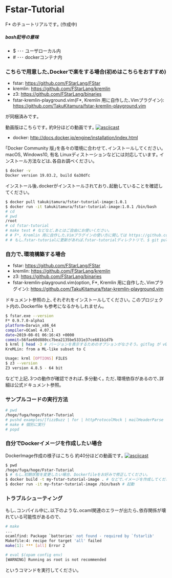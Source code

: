 # Fstar-Tutorial
F* のチュートリアルです｡ (作成中)

##### bash記号の意味
- $ ･･･ ユーザローカル内
- \# ･･･ dockerコンテナ内

### こちらで用意した､Dockerで楽をする場合(初めはこちらをおすすめ)
- fstar: https://github.com/FStarLang/FStar
- kremlin: https://github.com/FStarLang/kremlin
- z3: https://github.com/FStarLang/binaries
- fstar-kremlin-playground.vim(F*, Kremlin 用に自作した､Vimプラグイン): https://github.com/TakuKitamura/fstar-kremlin-playground.vim

が同梱済みです｡

動画版はこちらです｡ 約9分ほどの動画です｡
[![asciicast](https://asciinema.org/a/SwSBmd5d7xcHVRlL22frB1TX8.svg)](https://asciinema.org/a/SwSBmd5d7xcHVRlL22frB1TX8)

- docker: http://docs.docker.jp/engine/installation/index.html

｢Docker Community 版｣を各々の環境に合わせて､インストールしてください｡macOS, Windows10, 有名 Linuxディストーションなどには対応しています｡
インストール方法などは､各自お調べください｡
```sh
$ docker -v
Docker version 19.03.2, build 6a30dfc
```
インストール後､dockerがインストールされており､起動していることを確認してください｡

```sh
$ docker pull takukitamura/fstar-tutorial-image:1.0.1
$ docker run -it takukitamura/fstar-tutorial-image:1.0.1 /bin/bash
# cd
# pwd
/root
# cd fstar-tutorial
# make test # などなど､あとはご自由にお使いください｡
# # F*, Kremlin 用に自作した､Vimプラグインの使い方に関しては https://github.com/TakuKitamura/fstar-kremlin-playground.vim をご参照ください｡
# # もし､fstar-tutorialに更新があれば､fstar-tutorialディレクトリで､ $ git pull をしてください｡
```

### 自力で､環境構築する場合
- fstar: https://github.com/FStarLang/FStar
- kremlin: https://github.com/FStarLang/kremlin
- z3: https://github.com/FStarLang/binaries
- fstar-kremlin-playground.vim(option, F*, Kremlin 用に自作した､Vimプラグイン): https://github.com/TakuKitamura/fstar-kremlin-playground.vim

ドキュメント参照の上､それぞれをインストールしてください｡
このプロジェクト内の､Dockerfile も参考になるかもしれません｡

```sh
$ fstar.exe --version
F* 0.9.7.0-alpha1
platform=Darwin_x86_64
compiler=OCaml 4.07.1
date=2019-08-01 06:16:43 +0000 
commit=56fae60d880cc7bea2135be5331e37ce681b1d7b
$ krml | head -3 # バージョンを表示するためのオプションがなさそう｡ gitTag が v0.9.6.0 のもの
KreMLin: from a ML-like subset to C

Usage: krml [OPTIONS] FILES
$ z3 --version
Z3 version 4.8.5 - 64 bit
```
などで上記､3つの動作が確認できれば､多分動く｡
ただ､環境依存があるので､詳細は公式ドキュメント参照｡

### サンプルコードの実行方法
```sh
# pwd
/hoge/fuga/hoge/Fstar-Tutorial
# pushd examples/[fizzBuzz | for | httpProtocolMock | mailHeaderParse | ...] # どれかのディレクトリ
# make # 個別に実行
# popd
```


### 自分でDockerイメージを作成したい場合

DockerImage作成の様子はこちら  約40分ほどの動画です｡
[![asciicast](https://asciinema.org/a/6XXdzbsUXLo8xjcHZtMfZ8qQ0.svg)](https://asciinema.org/a/6XXdzbsUXLo8xjcHZtMfZ8qQ0)

```sh
$ pwd
/hoge/fuga/hoge/Fstar-Tutorial
$ # もし､初期状態を変更したい場合､ Dockerfileをお好みで修正してください｡
$ docker build -t my-fstar-tutorial-image . # などで､イメージを作成してください｡ 当方環境では､約40分かかりました｡
$ docker run -it my-fstar-tutorial-image /bin/bash # 起動
```

### トラブルシューティング
もし､コンパイル中に､以下のような､ocaml関連のエラーが出たら､依存関係が壊れている可能性があるので､
```sh
# make
...
ocamlfind: Package `batteries' not found - required by `fstarlib'
Makefile:4: recipe for target 'all' failed
make[1]: *** [all] Error 2
```

```sh
# eval $(opam config env)
[WARNING] Running as root is not recommended
```
というコマンドを実行してください｡